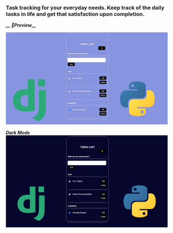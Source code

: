 ### Task tracking for your everyday needs. Keep track of the daily tasks in life and get that satisfaction upon completion.

***__ 📸Preview__***

![Image of demo](https://github.com/hossainchisty/Django-Todo-App/blob/master/lightmode.png)

***__Dark Mode__***
![Image of demo](https://github.com/hossainchisty/Django-Todo-App/blob/master/darkmode.png)
